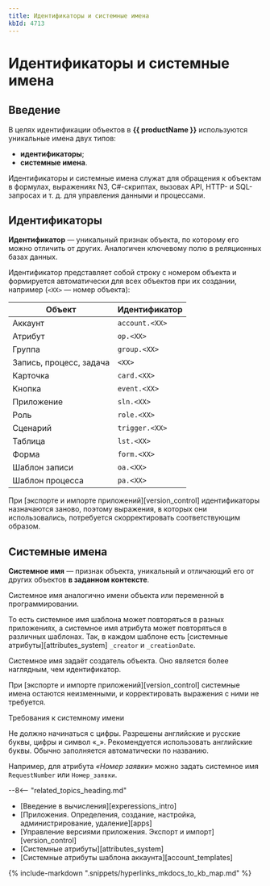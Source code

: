 ```yaml
---
title: Идентификаторы и системные имена
kbId: 4713
---
```


# Идентификаторы и системные имена

## Введение

В целях идентификации объектов в **{{ productName }}** используются уникальные имена двух типов:

- **идентификаторы**;
- **системные имена**.

Идентификаторы и системные имена служат для обращения к объектам в формулах, выражениях N3, C#-скриптах, вызовах API, HTTP- и SQL-запросах и т. д. для управления данными и процессами.

## Идентификаторы

**Идентификатор** — уникальный признак объекта, по которому его можно отличить от других. Аналогичен ключевому полю в реляционных базах данных.

Идентификатор представляет собой строку с номером объекта и формируется автоматически для всех объектов при их создании, например (`<XX>` — номер объекта):

| Объект | Идентификатор |
| --- | --- |
| Аккаунт | `account.<XX>` |
| Атрибут | `op.<XX>` |
| Группа | `group.<XX>` |
| Запись, процесс, задача | `<XX>` |
| Карточка | `card.<XX>` |
| Кнопка | `event.<XX>` |
| Приложение | `sln.<XX>` |
| Роль | `role.<XX>` |
| Сценарий | `trigger.<XX>` |
| Таблица | `lst.<XX>` |
| Форма | `form.<XX>` |
| Шаблон записи | `oa.<XX>` |
| Шаблон процесса | `pa.<XX>` |

При [экспорте и импорте приложений][version_control] идентификаторы назначаются заново, поэтому выражения, в которых они использовались, потребуется скорректировать соответствующим образом.

## Системные имена

**Системное имя** — признак объекта, уникальный и отличающий его от других объектов **в заданном контексте**.

Системное имя аналогично имени объекта или переменной в программировании.

То есть системное имя шаблона может повторяться в разных приложениях, а системное имя атрибута может повторяться в различных шаблонах. Так, в каждом шаблоне есть [системные атрибуты][attributes_system] `_creator` и `_creationDate`.

Системное имя задаёт создатель объекта. Оно является более наглядным, чем идентификатор.

При [экспорте и импорте приложений][version_control] системные имена остаются неизменными, и корректировать выражения с ними не требуется.

Требования к системному имени

Не должно начинаться с цифры. Разрешены английские и русские буквы, цифры и символ «\_». Рекомендуется использовать английские буквы.
Обычно заполняется автоматически по названию.

Например, для атрибута *«Номер заявки»* можно задать системное имя `RequestNumber` или `Номер_заявки`.

--8<-- "related_topics_heading.md"

- [Введение в вычисления][experessions_intro]
- [Приложения. Определения, создание, настройка, администрирование, удаление][apps]
- [Управление версиями приложения. Экспорт и импорт][version_control]
- [Системные атрибуты][attributes_system]
- [Системные атрибуты шаблона аккаунта][account_templates]

{% include-markdown ".snippets/hyperlinks_mkdocs_to_kb_map.md" %}
